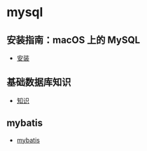 # mysql

## 安装指南：macOS 上的 MySQL
- [安装](./download.md)

## 基础数据库知识
- [知识](./base.md)

## mybatis
- [mybatis](./mybatis.md)
